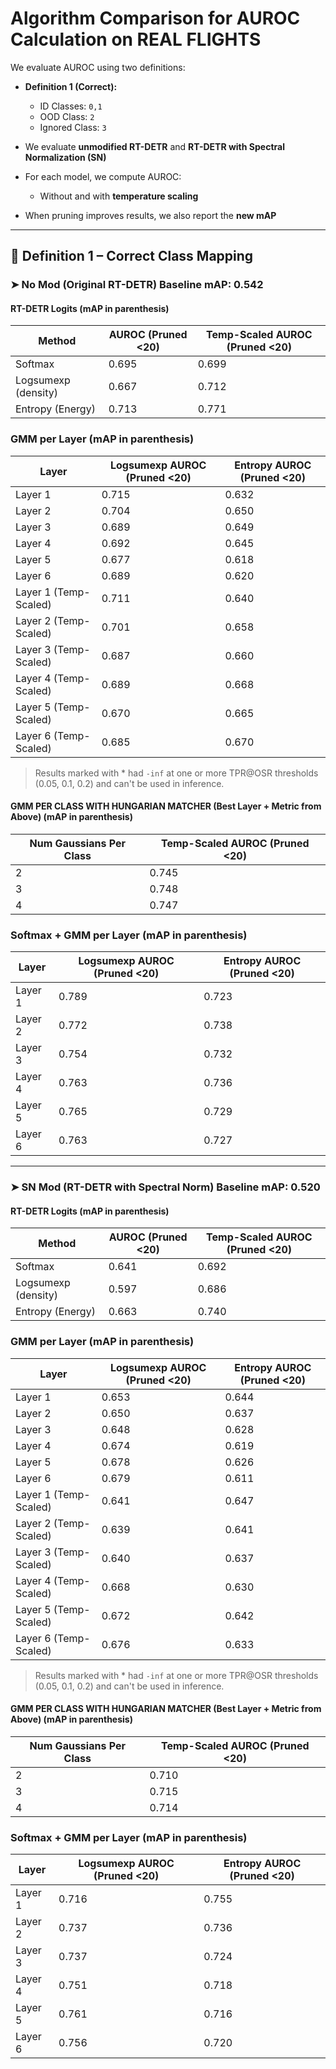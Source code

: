 # Algorithm Comparison for AUROC Calculation on REAL FLIGHTS
We evaluate AUROC using two definitions:

- **Definition 1 (Correct):**  
  - ID Classes: `0,1`  
  - OOD Class: `2`  
  - Ignored Class: `3`


- We evaluate **unmodified RT-DETR** and **RT-DETR with Spectral Normalization (SN)**
- For each model, we compute AUROC:
  - Without and with **temperature scaling**
- When pruning improves results, we also report the **new mAP**

---

## 🔹 Definition 1 – Correct Class Mapping

### ➤ No Mod (Original RT-DETR) Baseline mAP: 0.542



#### RT-DETR Logits (mAP in parenthesis)
| Method              | AUROC (Pruned <20) | Temp-Scaled AUROC (Pruned <20) |
|---------------------|----------------------|----------------------------------|
| Softmax             |  0.695               |    0.699                         |
| Logsumexp (density) |  0.667               |    0.712                         |
| Entropy (Energy)    |  0.713               |    0.771                         |




### GMM per Layer (mAP in parenthesis)
| Layer                 | Logsumexp AUROC (Pruned <20) | Entropy AUROC (Pruned <20) |
|-----------------------|-------------------------------|-----------------------------|
| Layer 1               |   0.715                       |   0.632                     |
| Layer 2               |   0.704                       |   0.650                     |
| Layer 3               |   0.689                       |   0.649                     |
| Layer 4               |   0.692                       |   0.645                     |
| Layer 5               |   0.677                       |   0.618                     |
| Layer 6               |   0.689                       |   0.620                     |
| Layer 1 (Temp-Scaled) |   0.711                       |   0.640                     |
| Layer 2 (Temp-Scaled) |   0.701                       |   0.658                     |
| Layer 3 (Temp-Scaled) |   0.687                       |   0.660                     |
| Layer 4 (Temp-Scaled) |   0.689                       |   0.668                     |
| Layer 5 (Temp-Scaled) |   0.670                       |   0.665                     |
| Layer 6 (Temp-Scaled) |   0.685                       |   0.670                     |




> Results marked with * had `-inf` at one or more TPR@OSR thresholds (0.05, 0.1, 0.2) and can't be used in inference.


#### GMM PER CLASS WITH HUNGARIAN MATCHER (Best Layer + Metric from Above) (mAP in parenthesis)
| Num Gaussians Per Class | Temp-Scaled AUROC (Pruned <20) |
|-------------------------|----------------------------------|
| 2                       |   0.745                          |
| 3                       |   0.748                          |
| 4                       |   0.747                          |





### Softmax + GMM per Layer (mAP in parenthesis)
| Layer                 | Logsumexp AUROC (Pruned <20) | Entropy AUROC (Pruned <20) |
|-----------------------|-------------------------------|-----------------------------|
| Layer 1               |   0.789                       |   0.723                     |
| Layer 2               |   0.772                       |   0.738                     |
| Layer 3               |   0.754                       |   0.732                     |
| Layer 4               |   0.763                       |   0.736                     |
| Layer 5               |   0.765                       |   0.729                     |
| Layer 6               |   0.763                       |   0.727                     |



---


### ➤ SN Mod (RT-DETR with Spectral Norm) Baseline mAP: 0.520



#### RT-DETR Logits (mAP in parenthesis)
| Method              | AUROC (Pruned <20) | Temp-Scaled AUROC (Pruned <20) |
|---------------------|----------------------|----------------------------------|
| Softmax             |   0.641              |   0.692                          |
| Logsumexp (density) |   0.597              |   0.686                          |
| Entropy (Energy)    |   0.663              |   0.740                          |




### GMM per Layer (mAP in parenthesis)
| Layer                 | Logsumexp AUROC (Pruned <20) | Entropy AUROC (Pruned <20) |
|-----------------------|-------------------------------|-----------------------------|
| Layer 1               |   0.653                       |   0.644                     |
| Layer 2               |   0.650                       |   0.637                     |
| Layer 3               |   0.648                       |   0.628                     |
| Layer 4               |   0.674                       |   0.619                     |
| Layer 5               |   0.678                       |   0.626                     |
| Layer 6               |   0.679                       |   0.611                     |
| Layer 1 (Temp-Scaled) |   0.641                       |   0.647                     |
| Layer 2 (Temp-Scaled) |   0.639                       |   0.641                     |
| Layer 3 (Temp-Scaled) |   0.640                       |   0.637                     |
| Layer 4 (Temp-Scaled) |   0.668                       |   0.630                     |
| Layer 5 (Temp-Scaled) |   0.672                       |   0.642                     |
| Layer 6 (Temp-Scaled) |   0.676                       |   0.633                     |





> Results marked with * had `-inf` at one or more TPR@OSR thresholds (0.05, 0.1, 0.2) and can't be used in inference.


#### GMM PER CLASS WITH HUNGARIAN MATCHER (Best Layer + Metric from Above) (mAP in parenthesis)
| Num Gaussians Per Class | Temp-Scaled AUROC (Pruned <20) |
|-------------------------|----------------------------------|
| 2                       |   0.710                          |
| 3                       |   0.715                          |
| 4                       |   0.714                          |




### Softmax + GMM per Layer (mAP in parenthesis)
| Layer                 | Logsumexp AUROC (Pruned <20) | Entropy AUROC (Pruned <20) |
|-----------------------|-------------------------------|-----------------------------|
| Layer 1               |    0.716                      |   0.755                     |
| Layer 2               |    0.737                      |   0.736                     |
| Layer 3               |    0.737                      |   0.724                     |
| Layer 4               |    0.751                      |   0.718                     |
| Layer 5               |    0.761                      |   0.716                     |
| Layer 6               |    0.756                      |   0.720                     |
